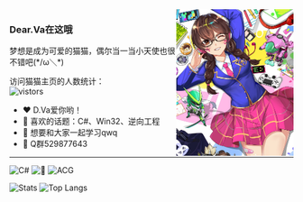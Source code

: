 <img align="right" style="height:260px" src="https://github.com/DearVa/DearVa/blob/master/img/hana.jpg?raw=true"/>

### Dear.Va在这哦
梦想是成为可爱的猫猫，偶尔当一当小天使也很不错吧(\*/ω＼\*)

访问猫猫主页的人数统计：  
![vistors](https://count.getloli.com/get/@DearVa?theme=moebooru)  

- ❤️ D.Va爱你哟！
- 💬 喜欢的话题：C#、Win32、逆向工程
- 🤩 想要和大家一起学习qwq
- 📱 Q群529877643

---

![C#](https://img.shields.io/badge/-C%23-blue) ![🍥](https://img.shields.io/badge/-🍥-pink) ![ACG](https://img.shields.io/badge/-ACG-orange)

![Stats](https://github-readme-stats.vercel.app/api?username=DearVa&show_icons=true)  ![Top Langs](https://github-readme-stats.vercel.app/api/top-langs/?username=DearVa&hide=java)  
